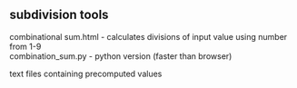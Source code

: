 ## subdivision tools

combinational sum.html - calculates divisions of input value using number from 1-9  
combination_sum.py - python version (faster than browser)

text files containing precomputed values 


<br><br><br>
